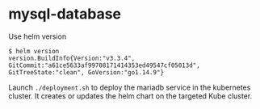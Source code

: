 # mysql-database

Use helm version
```
$ helm version
version.BuildInfo{Version:"v3.3.4", GitCommit:"a61ce5633af99708171414353ed49547cf05013d", GitTreeState:"clean", GoVersion:"go1.14.9"}
```

Launch `./deployment.sh` to deploy the mariadb service in the kubernetes cluster.
It creates or updates the helm chart on the targeted Kube cluster.
